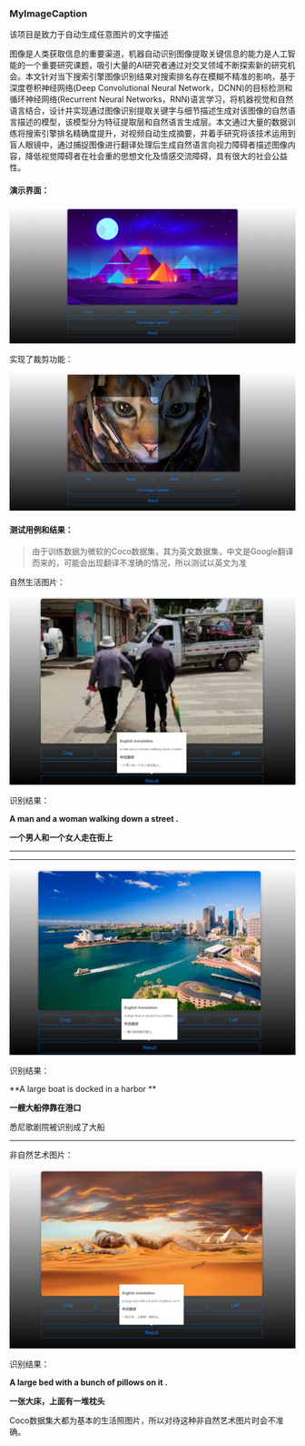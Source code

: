 ### MyImageCaption

该项目是致力于自动生成任意图片的文字描述

图像是人类获取信息的重要渠道，机器自动识别图像提取关键信息的能力是人工智能的一个重要研究课题，吸引大量的AI研究者通过对交叉领域不断探索新的研究机会。本文针对当下搜索引擎图像识别结果对搜索排名存在模糊不精准的影响，基于深度卷积神经网络(Deep 
Convolutional Neural Network，DCNN)的目标检测和循环神经网络(Recurrent Neural 
Networks，RNN)语言学习，将机器视觉和自然语言结合，设计并实现通过图像识别提取关键字与细节描述生成对该图像的自然语言描述的模型，该模型分为特征提取层和自然语言生成层。本文通过大量的数据训练将搜索引擎排名精确度提升，对视频自动生成摘要，并着手研究将该技术运用到盲人眼镜中，通过捕捉图像进行翻译处理后生成自然语言向视力障碍者描述图像内容，降低视觉障碍者在社会重的思想文化及情感交流障碍，具有很大的社会公益性。

#### 演示界面：

![](./img/UI.png)

实现了裁剪功能：

![](./img/Crop.png)

#### 测试用例和结果：

>由于训练数据为微软的Coco数据集，其为英文数据集，中文是Google翻译而来的，可能会出现翻译不准确的情况，所以测试以英文为准

自然生活图片：

![](./img/Man.png)

识别结果：

**A man and a woman walking down a street .**

**一个男人和一个女人走在街上**

---

---

![](./img/Boat.png)

识别结果：

**A large boat is docked in a harbor **

**一艘大船停靠在港口**

悉尼歌剧院被识别成了大船

---

非自然艺术图片：

![](./img/Art.png)

识别结果：

**A large bed with a bunch of pillows on it .**

**一张大床，上面有一堆枕头**

Coco数据集大都为基本的生活照图片，所以对待这种非自然艺术图片时会不准确。